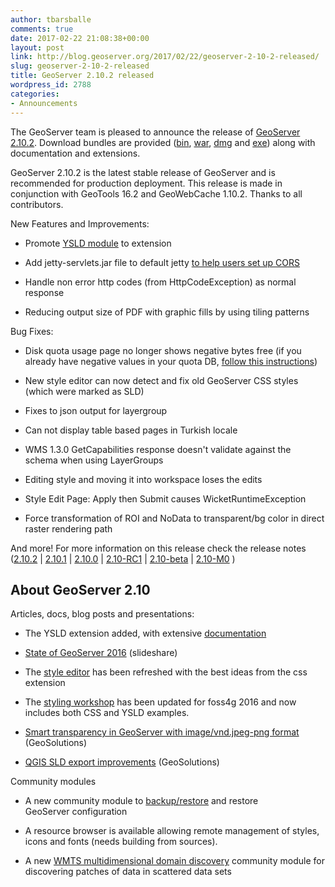 ```yaml
---
author: tbarsballe
comments: true
date: 2017-02-22 21:08:38+00:00
layout: post
link: http://blog.geoserver.org/2017/02/22/geoserver-2-10-2-released/
slug: geoserver-2-10-2-released
title: GeoServer 2.10.2 released
wordpress_id: 2788
categories:
- Announcements
---
```


The GeoServer team is pleased to announce the release of [GeoServer 2.10.2](http://geoserver.org/release/2.10.2/). Download bundles are provided ([bin](https://sourceforge.net/projects/geoserver/files/GeoServer/2.10.2/geoserver-2.10.2.bin/download), [war](https://sourceforge.net/projects/geoserver/files/GeoServer/2.10.2/geoserver-2.10.2-war.zip/download), [dmg](https://sourceforge.net/projects/geoserver/files/GeoServer/2.10.2/geoserver-2.10.2.dmg/download) and [exe](https://sourceforge.net/projects/geoserver/files/GeoServer/2.10.2/geoserver-2.10.2.exe/download)) along with documentation and extensions.

GeoServer 2.10.2 is the latest stable release of GeoServer and is recommended for production deployment. This release is made in conjunction with GeoTools 16.2 and GeoWebCache 1.10.2. Thanks to all contributors.

New Features and Improvements:



 	
  * Promote [YSLD module](http://docs.geoserver.org/stable/en/user/styling/ysld/index.html) to extension

 	
  * Add jetty-servlets.jar file to default jetty [to help users set up CORS](http://docs.geoserver.org/stable/en/user/production/container.html#enable-cors)

 	
  * Handle non error http codes (from HttpCodeException) as normal response

 	
  * Reducing output size of PDF with graphic fills by using tiling patterns


Bug Fixes:

 	
  * Disk quota usage page no longer shows negative bytes free (if you already have negative values in your quota DB, [follow this instructions](https://osgeo-org.atlassian.net/browse/GEOS-5615?focusedCommentId=69500&page=com.atlassian.jira.plugin.system.issuetabpanels%3Acomment-tabpanel#comment-69500))

 	
  * New style editor can now detect and fix old GeoServer CSS styles (which were marked as SLD)

 	
  * Fixes to json output for layergroup

 	
  * Can not display table based pages in Turkish locale

 	
  * WMS 1.3.0 GetCapabilities response doesn't validate against the schema when using LayerGroups

 	
  * Editing style and moving it into workspace loses the edits

 	
  * Style Edit Page: Apply then Submit causes WicketRuntimeException

 	
  * Force transformation of ROI and NoData to transparent/bg color in direct raster rendering path


And more! For more information on this release check the release notes ([2.10.2](https://osgeo-org.atlassian.net/secure/ReleaseNote.jspa?projectId=10000&version=14800) | [2.10.1](https://osgeo-org.atlassian.net/secure/ReleaseNote.jspa?projectId=10000&version=14500) | [2.10.0](https://osgeo-org.atlassian.net/secure/ReleaseNote.jspa?version=14401&styleName=&projectId=10000) | [2.10-RC1](https://osgeo-org.atlassian.net/secure/ReleaseNote.jspa?projectId=10000&version=14202) | [2.10-beta](https://osgeo-org.atlassian.net/secure/ReleaseNote.jspa?version=13902&styleName=&projectId=10000&Create=Create&atl_token=BMGO-EVM2-SZYH-VJUH%7C7713dff34af1113724212b6eff4284d334e99cc9%7Clin) | [2.10-M0](https://osgeo-org.atlassian.net/secure/ReleaseNote.jspa?version=13102&styleName=&projectId=10000&Create=Create&atl_token=BMGO-EVM2-SZYH-VJUH%7C7713dff34af1113724212b6eff4284d334e99cc9%7Clin) )


## About GeoServer 2.10


Articles, docs, blog posts and presentations:



 	
  * The YSLD extension added, with extensive [documentation](http://docs.geoserver.org/latest/en/user/styling/ysld/index.html)

 	
  * [State of GeoServer 2016](http://www.slideshare.net/jgarnett/state-of-geoserver) (slideshare)

 	
  * The [style editor](http://docs.geoserver.org/latest/en/user/styling/webadmin/index.html#style-editor) has been refreshed with the best ideas from the css extension

 	
  * The [styling workshop](http://docs.geoserver.org/latest/en/user/styling/workshop/index.html) has been updated for foss4g 2016 and now includes both CSS and YSLD examples.

 	
  * [Smart transparency in GeoServer with image/vnd.jpeg-png format](http://www.geo-solutions.it/blog/geoserver-smart-transparency/) (GeoSolutions)

 	
  * [QGIS SLD export improvements](http://www.geo-solutions.it/blog/qgis-sld-export/) (GeoSolutions)


Community modules

 	
  * A new community module to [backup/restore](http://docs.geoserver.org/latest/en/user/community/backuprestore/index.html) and restore GeoServer configuration

 	
  * A resource browser is available allowing remote management of styles, icons and fonts (needs building from sources).

 	
  * A new [WMTS multidimensional domain discovery](http://demo.geo-solutions.it/share/wmts-multidim/wmts_multidim_geosolutions.html) community module for discovering patches of data in scattered data sets


